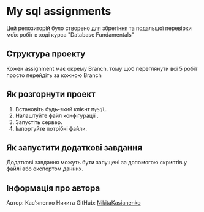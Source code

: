 # My sql assignments

Цей репозиторій було створено для збрегіння та подальшої перевірки моїх робіт в ході курса "Database Fundamentals"

## Структура проекту

Кожен assignment має окрему Branch, тому щоб переглянути всі 5 робіт просто перейдіть за кожною Branch

## Як розгорнути проект

1. Встановіть будь-який клієнт `MySql`.
2. Налаштуйте файл конфігурації .
3. Запустіть сервер.
4. Імпортуйте потрібні файли.

## Як запустити додаткові завдання

Додаткові завдання можуть бути запущені за допомогою скриптів у файлі або експортом данних.

## Інформація про автора

Автор: Кас'яненко Никита
GitHub: [NikitaKasianenko](https://github.com/NikitaKasianenko)
